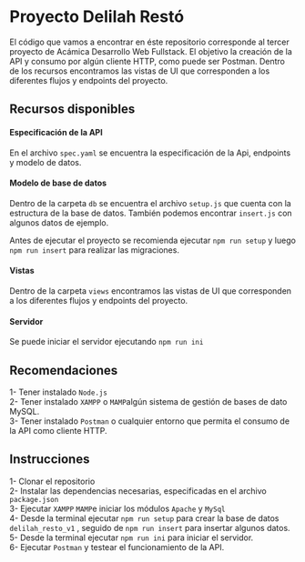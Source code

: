 # Proyecto Delilah Restó

El código que vamos a encontrar en éste repositorio corresponde al tercer proyecto de Acámica Desarrollo Web Fullstack.
El objetivo la creación de la API y consumo por algún cliente HTTP, como puede ser Postman.
Dentro de los recursos encontramos las vistas de UI que corresponden a los diferentes flujos y endpoints del proyecto.

## Recursos disponibles

#### Especificación de la API
En el archivo `spec.yaml` se encuentra la especificación de la Api, endpoints y modelo de datos.

#### Modelo de base de datos
Dentro de la carpeta `db` se encuentra el archivo `setup.js` que cuenta con la estructura de la base de datos. También podemos encontrar `insert.js` con algunos datos de ejemplo.

Antes de ejecutar el proyecto se recomienda ejecutar `npm run setup` y luego `npm run insert` para realizar las migraciones.
#### Vistas
Dentro de la carpeta `views` encontramos las vistas de UI que corresponden a los diferentes flujos y endpoints del proyecto.

#### Servidor
Se puede iniciar el servidor ejecutando `npm run ini`

## Recomendaciones
1- Tener instalado `Node.js`  
2- Tener instalado `XAMPP` o `MAMP`algún sistema de gestión de bases de dato MySQL.  
3- Tener instalado `Postman` o cualquier entorno que permita el consumo de la API como cliente HTTP.

## Instrucciones
1- Clonar el repositorio   
2- Instalar las dependencias necesarias, especificadas en el archivo `package.json`  
3- Ejecutar `XAMPP` `MAMP`e iniciar los módulos `Apache` y `MySql`  
4- Desde la terminal ejecutar `npm run setup` para crear la base de datos `delilah_resto_v1` , seguido de `npm run insert` para insertar algunos datos.  
5- Desde la terminal ejecutar `npm run ini` para iniciar el servidor.  
6- Ejecutar `Postman` y testear el funcionamiento de la API.
